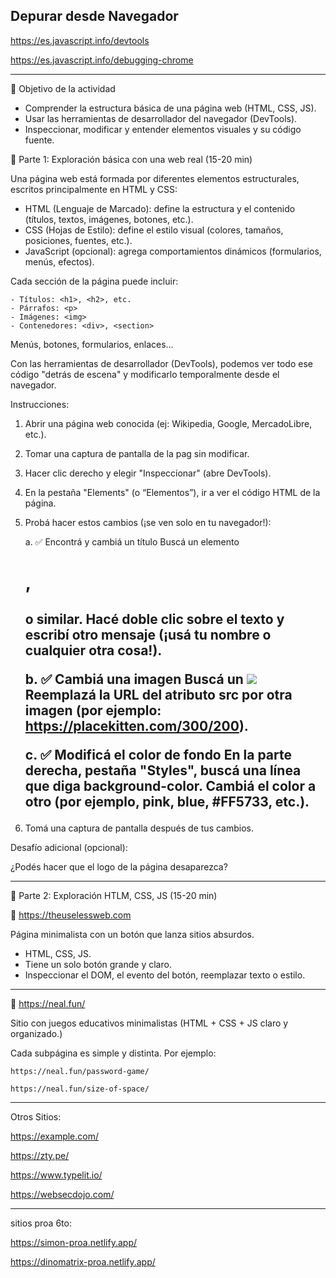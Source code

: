 ## Depurar desde Navegador

https://es.javascript.info/devtools

https://es.javascript.info/debugging-chrome

___

🎯 Objetivo de la actividad

* Comprender la estructura básica de una página web (HTML, CSS, JS).
* Usar las herramientas de desarrollador del navegador (DevTools).
* Inspeccionar, modificar y entender elementos visuales y su código fuente.


🔧 Parte 1: Exploración básica con una web real (15-20 min)

Una página web está formada por diferentes elementos estructurales, escritos principalmente en HTML y CSS:

* HTML (Lenguaje de Marcado): define la estructura y el contenido (títulos, textos, imágenes, botones, etc.).
* CSS (Hojas de Estilo): define el estilo visual (colores, tamaños, posiciones, fuentes, etc.).
* JavaScript (opcional): agrega comportamientos dinámicos (formularios, menús, efectos).

Cada sección de la página puede incluir:
```
- Títulos: <h1>, <h2>, etc.
- Párrafos: <p>
- Imágenes: <img>
- Contenedores: <div>, <section>
```
Menús, botones, formularios, enlaces...

Con las herramientas de desarrollador (DevTools), podemos ver todo ese código "detrás de escena" y modificarlo temporalmente desde el navegador.

Instrucciones:

1. Abrir una página web conocida (ej: Wikipedia, Google, MercadoLibre, etc.).
2. Tomar una captura de pantalla de la pag sin modificar. 
3. Hacer clic derecho y elegir "Inspeccionar" (abre DevTools).
4. En la pestaña "Elements" (o “Elementos”), ir a ver el código HTML de la página.
5. Probá hacer estos cambios (¡se ven solo en tu navegador!):

    a. ✅ Encontrá y cambiá un título
        Buscá un elemento <h1>, <h2> o similar.
        Hacé doble clic sobre el texto y escribí otro mensaje (¡usá tu nombre o cualquier otra cosa!).
    
    b. ✅ Cambiá una imagen
        Buscá un <img src="...">
        Reemplazá la URL del atributo src por otra imagen (por ejemplo: https://placekitten.com/300/200).
    
    c. ✅ Modificá el color de fondo
        En la parte derecha, pestaña "Styles", buscá una línea que diga background-color.
        Cambiá el color a otro (por ejemplo, pink, blue, #FF5733, etc.).

6. Tomá una captura de pantalla después de tus cambios.

Desafío adicional (opcional):

¿Podés hacer que el logo de la página desaparezca?

---

🔧 Parte 2: Exploración HTLM, CSS, JS (15-20 min)

🎈 https://theuselessweb.com

Página minimalista con un botón que lanza sitios absurdos.

- HTML, CSS, JS.
- Tiene un solo botón grande y claro.
- Inspeccionar el DOM, el evento del botón, reemplazar texto o estilo.

---

🧩 https://neal.fun/

Sitio con juegos educativos minimalistas (HTML + CSS + JS claro y organizado.)

Cada subpágina es simple y distinta. Por ejemplo:

    https://neal.fun/password-game/

    https://neal.fun/size-of-space/
    
---

Otros Sitios: 

https://example.com/

https://zty.pe/

https://www.typelit.io/

https://websecdojo.com/

---
sitios proa 6to:  

https://simon-proa.netlify.app/

https://dinomatrix-proa.netlify.app/
